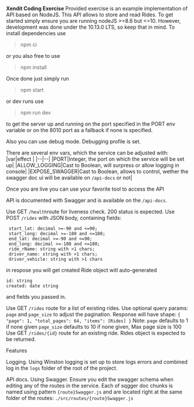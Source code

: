 **Xendit Coding Exercise**
Provided exercise is an example implementation of API based on NodeJS. This API allows to store and read Rides.
To get started simply ensure you are running nodeJS >=8.6 but <=10. However, development was done under the 10.13.0 LTS, so keep that in mind.
To install dependencies use

> npm ci

or you also free to use

> npm install

Once done just simply run

> npm start

or dev runs use

> npm run dev

to get the server up and running on the port specified in the PORT env variable or on the 8010 port as a fallback if none is specified.

Also you can use debug mode. Debugging profile is set.

There are several env vars, which the service can be adjusted with:
|var|effect |
|--|--|
|PORT|Integer, the port on which the service will be set up|
|ALLOW_LOGGING|Cast to Boolean, will surpress or allow logging in console|
|EXPOSE_SWAGGER|Cast to Boolean, allows to control, wether the swagger doc ui will be available on `/api-docs` or not|

Once you are live you can use your favorite tool to access the API

API is documented with Swagger and is available on the `/api-docs`.

Use GET `/health`route for liveness check. 200 status is expected.
Use POST `/rides` with JSON body, containing fields:

     start_lat: decimal >=-90 and <=90;
     start_long: decimal >=-180 and <=180;
     end_lat: decimal >=-90 and <=90;
     end_long: decimal >=-180 and <=180;
     ride_rName: string with >1 chars;
     driver_name: string with >1 chars;
     driver_vehicle: string with >1 chars

in respose you will get created Ride object witl auto-generated

    id: string
    created: date string

and fields you passed in.

Use GET `/rides` route for a list of existing rides. Use optional query params: `page` and `page_size` to adjust the pagination. Response will have shape:
`{ "page": 1, "total_pages": 64, "items": [Rides] }`
Note: `page` defaults to 1 if none given
`page_size` defaults to 10 if none given, Max page size is 100
Use GET `/rides/{id}` route for an existing ride. Rides object is expected to be returned.

Features

Logging.
Using Winston logging is set up to store logs errors and combined log in the `logs` folder of the root of the project.

API docs.
Using Swagger. Ensure you edit the swagger schema when editing any of the routes in the service. Each of sqgger doc chunks is named using pattern `{route}Swagger.js` and are located right at the same folder of the routes: `./src/routes/{route}Swagger.js`
